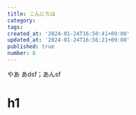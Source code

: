 ```yaml
---
title: こんにちは
category:
tags:
created_at: '2024-01-24T16:50:41+09:00'
updated_at: '2024-01-24T16:56:21+09:00'
published: true
number: 8
---
```


やあ
あdsf；あんsf

# h1

